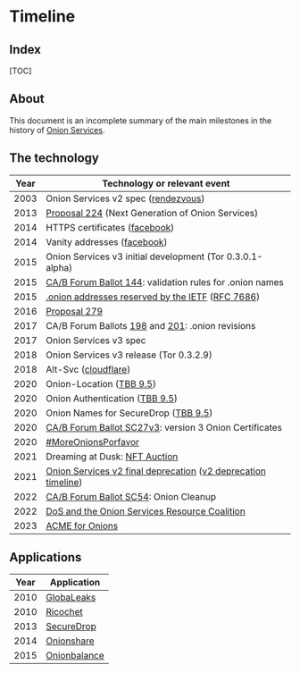 # Timeline

## Index

[TOC]

## About

This document is an incomplete summary of the main milestones in the history of
[Onion Services][].

## The technology

Year | Technology or relevant event
-----|----------------------------------------------------------------------
2003 | Onion Services v2 spec ([rendezvous][])
2013 | [Proposal 224][] (Next Generation of Onion Services)
2014 | HTTPS certificates ([facebook][])
2014 | Vanity addresses   ([facebook][])
2015 | Onion Services v3 initial development (Tor 0.3.0.1-alpha)
2015 | [CA/B Forum Ballot 144][]: validation rules for .onion names
2015 | [.onion addresses reserved by the IETF][] ([RFC 7686][])
2016 | [Proposal 279][]
2017 | CA/B Forum Ballots [198][] and [201][]: .onion revisions
2017 | Onion Services v3 spec
2018 | Onion Services v3 release (Tor 0.3.2.9)
2018 | Alt-Svc ([cloudflare][])
2020 | Onion-Location ([TBB 9.5][])
2020 | Onion Authentication ([TBB 9.5][])
2020 | Onion Names for SecureDrop ([TBB 9.5][])
2020 | [CA/B Forum Ballot SC27v3][]: version 3 Onion Certificates
2020 | [#MoreOnionsPorfavor][]
2021 | Dreaming at Dusk: [NFT Auction][]
2021 | [Onion Services v2 final deprecation][] ([v2 deprecation timeline][])
2022 | [CA/B Forum Ballot SC54][]: Onion Cleanup
2022 | [DoS and the Onion Services Resource Coalition][]
2023 | [ACME for Onions][]

## Applications

Year | Application
-----|----------------------------------------------------------------------
2010 | [GlobaLeaks][]
2010 | [Ricochet][]
2013 | [SecureDrop][]
2014 | [Onionshare][]
2015 | [Onionbalance][]

[Onion Services]: https://community.torproject.org/onion-services/
[rendezvous]: https://gitweb.torproject.org/tor.git/commit/?id=3d538f6d702937c23bec33b3bdd62ff9fba9d2a3
[facebook]: https://blog.torproject.org/facebook-hidden-services-and-https-certs/
[cloudflare]: https://blog.cloudflare.com/cloudflare-onion-service/
[CA/B Forum Ballot 144]: https://cabforum.org/2015/02/18/ballot-144-validation-rules-dot-onion-names/
[.onion addresses reserved by the IETF]: https://blog.torproject.org/landmark-hidden-services-onion-names-reserved-ietf/
[RFC 7686]: https://www.rfc-editor.org/info/rfc7686
[TBB 9.5]: https://www.torproject.org/releases/tor-browser-95/
[Proposal 224]: https://gitlab.torproject.org/tpo/core/torspec/-/blob/main/proposals/224-rend-spec-ng.txt
[Proposal 279]: https://gitlab.torproject.org/tpo/core/torspec/-/blob/main/proposals/279-naming-layer-api.txt
[198]: https://cabforum.org/2017/05/08/ballot-198-onion-revisions/
[201]: https://cabforum.org/2017/06/08/2427/
[Onion Services v2 final deprecation]: https://support.torproject.org/onionservices/v2-deprecation/
[CA/B Forum Ballot SC27v3]: https://cabforum.org/2020/02/20/ballot-sc27v3-version-3-onion-certificates/
[#MoreOnionsPorfavor]: https://blog.torproject.org/more-onions-porfavor/
[NFT Auction]: https://blog.torproject.org/nft-auction-and-whats-next/
[v2 deprecation timeline]: https://blog.torproject.org/v2-deprecation-timeline/
[CA/B Forum Ballot SC54]: https://cabforum.org/2022/03/24/ballot-sc54-onion-cleanup/
[DoS and the Onion Services Resource Coalition]: https://blog.torproject.org/tor-network-ddos-attack/
[ACME for Onions]: https://acmeforonions.org

[Onionshare]: https://support.torproject.org/onionservices/v2-deprecation/
[GlobaLeaks]: https://en.wikipedia.org/wiki/GlobaLeaks
[SecureDrop]: https://en.wikipedia.org/wiki/SecureDrop
[Onionbalance]: https://gitlab.torproject.org/tpo/core/onionbalance/-/commit/a8b970c7799a106440facd0ab9f0b19220a16e57
[Ricochet]: https://github.com/ricochet-im/ricochet/commit/8bf50c6d07bd61122828ed6870dadd1a52bd5794
